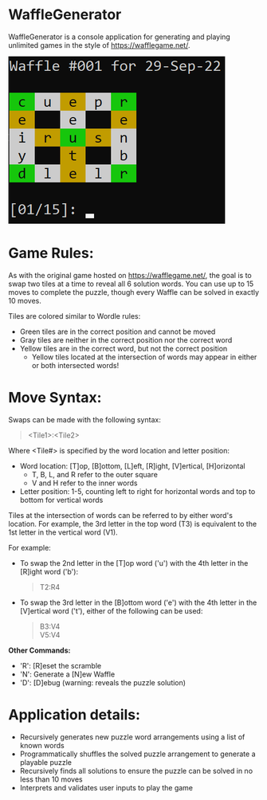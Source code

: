 # WaffleGenerator
WaffleGenerator is a console application for generating and playing unlimited games in the style of https://wafflegame.net/.

![Waffle Gameplay](Images/WaffleGenerator.png?raw=true)

# Game Rules:
  
As with the original game hosted on https://wafflegame.net/, the goal is to swap two tiles at a time to reveal all 6 solution words. You can use up to 15 moves to complete the puzzle, though every Waffle can be solved in exactly 10 moves.

Tiles are colored similar to Wordle rules:  
* Green tiles are in the correct position and cannot be moved 
* Gray tiles are neither in the correct position nor the correct word
* Yellow tiles are in the correct word, but not the correct position
    * Yellow tiles located at the intersection of words may appear in either or both intersected words!
  
  
# Move Syntax:
  
Swaps can be made with the following syntax:  

> \<Tile1\>:\<Tile2\>
  
Where <Tile#> is specified by the word location and letter position:
* Word location: [T]op, [B]ottom, [L]eft, [R]ight, [V]ertical, [H]orizontal  
  * T, B, L, and R refer to the outer square
  * V and H refer to the inner words
* Letter position: 1-5, counting left to right for horizontal words and top to bottom for vertical words
  
Tiles at the intersection of words can be referred to by either word's location. For example, the 3rd letter in the top word (T3) is equivalent to the 1st letter in the vertical word (V1).
 
 For example:
* To swap the 2nd letter in the [T]op word ('u') with the 4th letter in the [R]ight word ('b'):
  
    > T2:R4
* To swap the 3rd letter in the [B]ottom word ('e') with the 4th letter in the [V]ertical word ('t'), either of the following can be used:
  
    > B3:V4  
    > V5:V4

**Other Commands:**  
* 'R': [R]eset the scramble
* 'N': Generate a [N]ew Waffle
* 'D': [D]ebug (warning: reveals the puzzle solution)
  
  
# Application details:
* Recursively generates new puzzle word arrangements using a list of known words
* Programmatically shuffles the solved puzzle arrangement to generate a playable puzzle
* Recursively finds all solutions to ensure the puzzle can be solved in no less than 10 moves
* Interprets and validates user inputs to play the game

